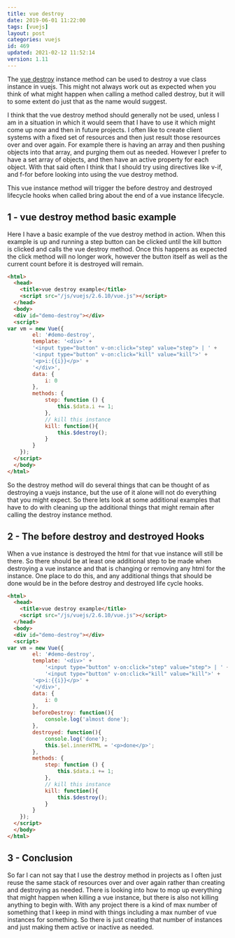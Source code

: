 ```yaml
---
title: vue destroy
date: 2019-06-01 11:22:00
tags: [vuejs]
layout: post
categories: vuejs
id: 469
updated: 2021-02-12 11:52:14
version: 1.11
---
```


The [vue destroy](https://vuejs.org/v2/api/#vm-destroy) instance method can be used to destroy a vue class instance in vuejs. This might not always work out as expected when you think of what might happen when calling a method called destroy, but it will to some extent do just that as the name would suggest.

I think that the vue destroy method should generally not be used, unless I am in a situation in which it would seem that I have to use it which might come up now and then in future projects. I often like to create client systems with a fixed set of resources and then just result those resources over and over again. For example there is having an array and then pushing objects into that array, and purging them out as needed. However I prefer to have a set array of objects, and then have an active property for each object. With that said often I think that I should try using directives like v-if, and f-for before looking into using the vue destroy method.

This vue instance method will trigger the before destroy and destroyed lifecycle hooks when called bring about the end of a vue instance lifecycle.


<!-- more -->

## 1 - vue destroy method basic example

Here I have a basic example of the vue destroy method in action. When this example is up and running a step button can be clicked until the kill button is clicked and calls the vue destroy method. Once this happens as expected the click method will no longer work, however the button itself as well as the current count before it is destroyed will remain.

```html
<html>
  <head>
    <title>vue destroy example</title>
    <script src="/js/vuejs/2.6.10/vue.js"></script>
  </head>
  <body>
  <div id="demo-destroy"></div>
  <script>
var vm = new Vue({
        el: '#demo-destroy',
        template: '<div>' +
        '<input type="button" v-on:click="step" value="step"> | ' +
        '<input type="button" v-on:click="kill" value="kill">' +
        '<p>i:{{i}}</p>' +
        '</div>',
        data: {
            i: 0
        },
        methods: {
            step: function () {
                this.$data.i += 1;
            },
            // kill this instance
            kill: function(){
                this.$destroy();
            }
        }
    });
  </script>
  </body>
</html>
```

So the destroy method will do several things that can be thought of as destroying a vuejs instance, but the use of it alone will not do everything that you might expect. So there lets look at some additional examples that have to do with cleaning up the additional things that might remain after calling the destroy instance method.

## 2 - The before destroy and destroyed Hooks

When a vue instance is destroyed the html for that vue instance will still be there. So there should be at least one additional step to be made when destroying a vue instance and that is changing or removing any html for the instance. One place to do this, and any additional things that should be done would be in the before destroy and destroyed life cycle hooks.

```html
<html>
  <head>
    <title>vue destroy example</title>
    <script src="/js/vuejs/2.6.10/vue.js"></script>
  </head>
  <body>
  <div id="demo-destroy"></div>
  <script>
var vm = new Vue({
        el: '#demo-destroy',
        template: '<div>' +
            '<input type="button" v-on:click="step" value="step"> | ' +
            '<input type="button" v-on:click="kill" value="kill">' +
        '<p>i:{{i}}</p>' +
        '</div>',
        data: {
            i: 0
        },
        beforeDestroy: function(){
            console.log('almost done');
        },
        destroyed: function(){
            console.log('done');
            this.$el.innerHTML = '<p>done</p>';
        },
        methods: {
            step: function () {
                this.$data.i += 1;
            },
            // kill this instance
            kill: function(){
                this.$destroy();
            }
        }
    });
  </script>
  </body>
</html>
```

## 3 - Conclusion

So far I can not say that I use the destroy method in projects as I often just reuse the same stack of resources over and over again rather than creating and destroying as needed. There is looking into how to mop up everything that might happen when killing a vue instance, but there is also not killing anything to begin with. With any project there is a kind of max number of something that I keep in mind with things including a max number of vue instances for something. So there is just creating that number of instances and just making them active or inactive as needed.
